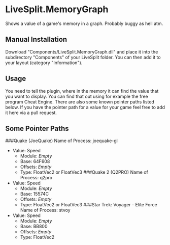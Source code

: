 LiveSplit.MemoryGraph
=====================
Shows a value of a game's memory in a graph. Probably buggy as hell atm.

Manual Installation
-------------------
Download "Components/LiveSplit.MemoryGraph.dll" and place it into the subdirectory "Components" of your LiveSplit folder. You can then add it to your layout (category "Information").

Usage
-----
You need to tell the plugin, where in the memory it can find the value that you want to display. You can find that out using for example the free program Cheat Engine. There are also some known pointer paths listed below. If you have the pointer path for a value for your game feel free to add it here via a pull request.

Some Pointer Paths
------------------
###Quake (JoeQuake)
Name of Process: joequake-gl
- Value: Speed
  - Module: *Empty*
  - Base: 64F608
  - Offsets: *Empty*
  - Type: FloatVec2 or FloatVec3
###Quake 2 (Q2PRO)
Name of Process: q2pro
- Value: Speed
  - Module: *Empty*
  - Base: 15574C
  - Offsets: *Empty*
  - Type: FloatVec2 or FloatVec3
###Star Trek: Voyager - Elite Force
Name of Process: stvoy
- Value: Speed
  - Module: *Empty*
  - Base: BB800
  - Offsets: *Empty*
  - Type: FloatVec2
